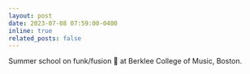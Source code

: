 ```yaml
---
layout: post
date: 2023-07-08 07:59:00-0400
inline: true
related_posts: false
---
```


Summer school on funk/fusion :guitar: at Berklee College of Music, Boston. 